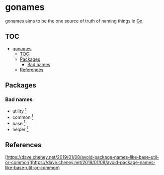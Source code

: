 # gonames

gonames aims to be the one source of truth of naming things in [Go](https://golang.org).

## TOC

- [gonames](#gonames)
  - [TOC](#toc)
  - [Packages](#packages)
    - [Bad names](#bad-names)
  - [References](#references)

## Packages

### Bad names

- utility [<sup>1</sup>][1]
- common [<sup>1</sup>][1]
- base [<sup>1</sup>][1]
- helper [<sup>1</sup>][1]

## References

[1]:https://dave.cheney.net/2019/01/08/avoid-package-names-like-base-util-or-common

[https://dave.cheney.net/2019/01/08/avoid-package-names-like-base-util-or-common](https://dave.cheney.net/2019/01/08/avoid-package-names-like-base-util-or-common)
